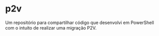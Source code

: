 # p2v
Um repositório para compartilhar código que desenvolvi em PowerShell com o intuito de realizar uma migração P2V.
